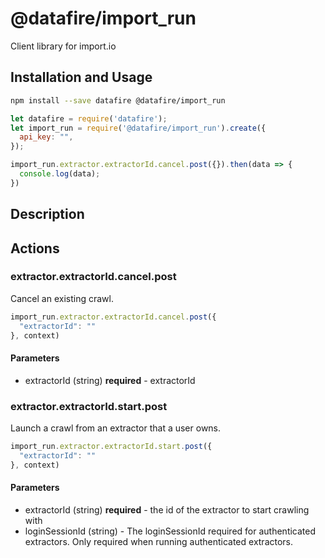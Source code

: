 # @datafire/import_run

Client library for import.io

## Installation and Usage
```bash
npm install --save datafire @datafire/import_run
```

```js
let datafire = require('datafire');
let import_run = require('@datafire/import_run').create({
  api_key: "",
});

import_run.extractor.extractorId.cancel.post({}).then(data => {
  console.log(data);
})
```

## Description


## Actions
### extractor.extractorId.cancel.post
Cancel an existing crawl.


```js
import_run.extractor.extractorId.cancel.post({
  "extractorId": ""
}, context)
```

#### Parameters
* extractorId (string) **required** - extractorId

### extractor.extractorId.start.post
Launch a crawl from an extractor that a user owns.


```js
import_run.extractor.extractorId.start.post({
  "extractorId": ""
}, context)
```

#### Parameters
* extractorId (string) **required** - the id of the extractor to start crawling with
* loginSessionId (string) - The loginSessionId required for authenticated extractors. Only required when running authenticated extractors.

